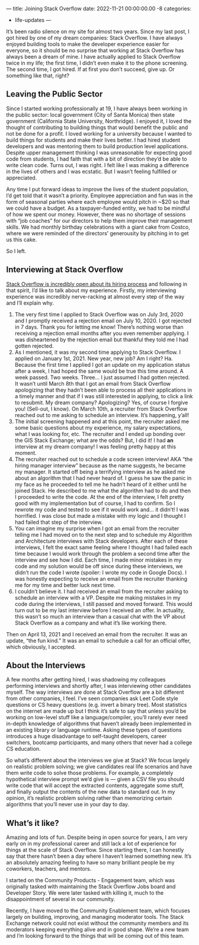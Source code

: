 —
title: Joining Stack Overflow
date: 2022-11-21 00:00:00.00 -8
categories:
  - life-updates
—

It’s been radio silence on my site for almost two years. Since my last post, I got hired by one of my dream companies: Stack Overflow. I have always enjoyed building tools to make the developer experience easier for everyone, so it should be no surprise that working at Stack Overflow has always been a dream of mine. I have actually applied to Stack Overflow twice in my life; the first time, I didn’t even make it to the phone screening. The second time, I got hired. If at first you don’t succeed, give up. Or something like that, right?

## Leaving the Public Sector

Since I started working professionally at 19, I have always been working in the public sector: local government (City of Santa Monica) then state government (California State University, Northridge). I enjoyed it, I loved the thought of contributing to building things that would benefit the public and not be done for a profit. I loved working for a university because I wanted to build things for students and make their lives better. I had hired student developers and was mentoring them to build production level applications. Despite upper management thinking I was unreasonable for expecting good code from students, I had faith that with a bit of direction they’d be able to write clean code. Turns out, I was right. I felt like I was making a difference in the lives of others and I was ecstatic. But I wasn’t feeling fulfilled or appreciated.

Any time I put forward ideas to improve the lives of the student population, I’d get told that it wasn’t a priority. Employee appreciation and fun was in the form of seasonal parties where each employee would pitch in ~$20 so that we could have a budget. As a taxpayer-funded entity, we had to be mindful of how we spent our money. However, there was no shortage of sessions with “job coaches” for our directors to help them improve their management skills. We had monthly birthday celebrations with a giant cake from Costco, where we were reminded of the directors’ generousity by pitching in to get us this cake.

So I left.

## Interviewing at Stack Overflow

[Stack Overflow is incredibly open about its hiring process](https://stackoverflow.blog/2020/07/03/how-stack-overflow-hires-engineers/) and following in that spirit, I’d like to talk about my experience. Firstly, my interviewing experience was incredibly nerve-racking at almost every step of the way and I’ll explain why.

1. The very first time I applied to Stack Overflow was on July 3rd, 2020 and I promptly received a rejection email on July 10, 2020. I got rejected in 7 days. Thank you for letting me know! There’s nothing worse than receiving a rejection email months after you even remember applying. I was disheartened by the rejection email but thankful they told me I had gotten rejected.
1. As I mentioned, it was my second time applying to Stack Overflow. I applied on January 1st, 2021. New year, new job? Am I right? Ha. Because the first time I applied I got an update on my application status after a week, I had hoped the same would be true this time around. A week passed. Two weeks. Three... I just assumed I had gotten rejected. It wasn’t until March 8th that I got an email from Stack Overflow apologizing that they hadn’t been able to process all their applications in a timely manner and that if I was still interested in applying, to click a link to resubmit. My dream company? Apologizing? Yes, of course I forgive you! (Sell-out, I know). On March 10th, a recruiter from Stack Overflow reached out to me asking to schedule an interview. It’s happening, y’all!
1. The initial screening happened and at this point, the recruiter asked me some basic questions about my experience, my salary expectations, what I was looking for, etc. The recruiter and I ended up bonding over the GIS Stack Exchange; what are the odds? But, I did it! I had **an** interview at my dream company! I was feeling pretty happy at this moment.
1. The recruiter reached out to schedule a code screen interview! AKA “the hiring manager interview” because as the name suggests, he became my manager. It started off being a terrifying interview as he asked me about an algorithm that I had never heard of. I guess he saw the panic in my face as he proceeded to tell me he hadn’t heard of it either until he joined Stack. He described to me what the algorithm had to do and then I proceeded to write the code. At the end of the interview, I felt pretty good with my implementation but of course, I had to confirm. So I rewrote my code and tested to see if it would work and... it didn’t! I was horrified. I was close but made a mistake with my logic and I thought I had failed that step of the interview.
1. You can imagine my surprise when I got an email from the recruiter telling me I had moved on to the next step and to schedule my Algorithm and Architecture interviews with Stack developers. After each of these interviews, I felt the exact same feeling where I thought I had failed each time because I would work through the problem a second time after the interview and see how I did. Each time, I made minor mistakes in my code and my solution would be off since during these interviews, we didn’t run the code I wrote (spoiler: I wrote my code in Google Docs). I was honestly expecting to receive an email from the recruiter thanking me for my time and better luck next time.
1. I couldn’t believe it. I had received an email from the recruiter asking to schedule an interview with a VP. Despite me making mistakes in my code during the interviews, I still passed and moved forward. This would turn out to be my last interview before I received an offer. In actuality, this wasn’t so much an interview than a casual chat with the VP about Stack Overflow as a company and what it’s like working there.

Then on April 13, 2021 and I received an email from the recruiter. It was an update, “the fun kind.” It was an email to schedule a call for an official offer, which obviously, I accepted.

## About the Interviews

A few months after getting hired, I was shadowing my colleagues performing interviews and shortly after, I was interviewing other candidates myself. The way interviews are done at Stack Overflow are a bit different from other companies, I feel. I’ve seen companies ask Leet Code style questions or CS heavy questions (e.g. invert a binary tree). Most statistics on the internet are made up but I think it’s safe to say that unless you’d be working on low-level stuff like a language/compiler, you’ll rarely ever need in-depth knowledge of algorithms that haven’t already been implemented in an existing library or language runtime. Asking these types of questions introduces a huge disadvantage to self-taught developers, career switchers, bootcamp participants, and many others that never had a college CS education.

So what’s different about the interviews we give at Stack? We focus largely on realistic problem solving; we give candidates real life scenarios and have them write code to solve those problems. For example, a completely hypothetical interview prompt we’d give is — given a CSV file you should write code that will accept the extracted contents, aggregate some stuff, and finally output the contents of the new data to standard out. In my opinion, it’s realistic problem solving rather than memorizing certain algorithms that you’ll never use in your day to day.

## What’s it like?

Amazing and lots of fun. Despite being in open source for years, I am very early on in my professional career and still lack a lot of experience for things at the scale of Stack Overflow. Since starting there, I can honestly say that there hasn’t been a day where I haven’t learned something new. It’s an absolutely amazing feeling to have so many brilliant people be my coworkers, teachers, and mentors.

I started on the Community Products - Engagement team, which was originally tasked with maintaining the Stack Overflow Jobs board and Developer Story. We were later tasked with killing it, much to the disappointment of several in our community.

Recently, I have moved to the Community Enablement team, which focuses largely on building, improving, and managing moderator tools. The Stack Exchange network could not exist without the community members and its moderators keeping everything alive and in good shape. We’re a new team and I’m looking forward to the things that will be coming out of this team.